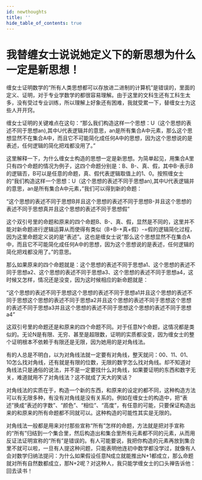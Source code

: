 ```yaml
---
id: newthoughts
title: ''
hide_table_of_contents: true
---
```


# 我替缠女士说说她定义下的新思想为什么一定是新思想！

缠女士证明数学的“所有人类思想都可以存放进二进制的计算机”是错误的，里面的定义、证明，对于专业学数学的都很容易理解。由于这里的文科生还有工科生太多，没有受过专业训练，所以理解上好象还有困难，我就受累一下，替缠女士为这些人开开窍。

缠女士证明的关键难点在这句：“那么我们构造这样一个思想：U（这个思想的表述不同于思想an),其中U代表逻辑并的意思，an是所有集合A中元素，那么这个思想显然不在集合A中，而且它不可能简化成任何A中的思想，因为这个思想说的是表述，任何逻辑的简化把戏都没用了。”

这里解释一下，为什么缠女士构造的思想一定是新思想。为简单起见，用集合A里只有四个命题的情况为例子，这四个命题分别是：B、B-、真、假，其中B-表示B的逻辑否，B可以是任意的命题，真、假代表逻辑取值上的1、0。按照缠女士的“我们构造这样一个思想：U（这个思想的表述不同于思想an),其中U代表逻辑并的意思，an是所有集合A中元素，”我们可以得到新的命题：

“这个思想的表述不同于思想B并且这个思想的表述不同于思想B-并且这个思想的表述不同于思想真并且这个思想的表述不同于思想假”

这个双引号里的命题和原来的四个命题B、B-、真、假，显然是不同的，这里并不能对新命题进行逻辑运算从而使得有类似（B+B-+真+假）-=假的逻辑简化过程，因为这里命题定义说的是“表述”。这也是缠女士说“那么这个思想显然不在集合A中，而且它不可能简化成任何A中的思想，因为这个思想说的是表述，任何逻辑的简化把戏都没用了。”的意思。

那么如果原来的四个命题就是：这个思想的表述不同于思想a1、这个思想的表述不同于思想a2、这个思想的表述不同于思想a3、这个思想的表述不同于思想a4，这时候又怎样，情况还是没变，因为这时候相应的新命题就是：

“这个思想的表述不同于思想这个思想的表述不同于思想a1并且这个思想的表述不同于思想这个思想的表述不同于思想a2并且这个思想的表述不同于思想这个思想的表述不同于思想a3并且这个思想的表述不同于思想这个思想的表述不同于思想a4”

这双引号里的命题还是和原来的四个命题不同。对于任意N个命题，这情况都是类似的。无论N是有限、无穷、甚至是超限数，证明的实质都没变，因为缠女士的整个证明根本不依赖于有限还是无限，因为她用的是对角线法。

有的人总是不明白，以为对角线法就一定要有对角线，整天就问：00、11、01、10怎么找对角线，还有就是有限的位数，无限的数字怎么找对角线。却不知道对角线法只是通俗的说法，并不是一定要找什么对角线，如果要证明的东西和数字无关，难道就用不了对角线法？这不就成了天大的笑话？

对角线法的实质在于，构造一个新的东西，和原来的设定的都不同，这种构造方法可以有无限多种，有没有对角线是没有关系的。例如在缠女士的构造中，把“表述”换成“表述的字数”、“颜色”、“相位”、“高度”，有任意的可能，只要保证构造出来的和原来的所有命题都不同就可以。这种构造的可能性其实是无限的。

对角线法一般都是用来对付那些宣称“所有”怎样的命题，方法就是把对手宣称的“所有”归结到一个集合里，然后构造出和集合里所有元素都不同的元素，从而用反证法证明宣称的“所有”是错误的。有人可能要说，我把你构造的元素再放到集合里不就可以啦，一旦有人提这种问题，只能表明他连初中数学都没学过，就像有人会对数学归纳法提问：为什么如果假设任意N成立就能推出N+1都成立，那么命题就对所有自然数都成立，那N+2呢？对这种人，我只能学缠女士的口头禅告诉他：回去读书！